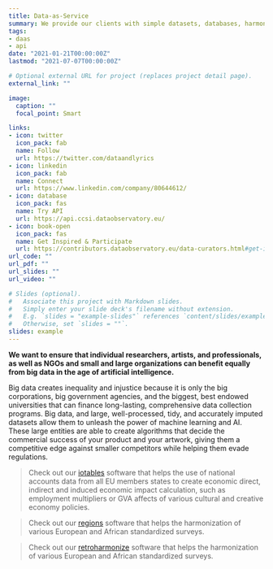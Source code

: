 ```yaml
---
title: Data-as-Service
summary: We provide our clients with simple datasets, databases, harmonized survey data, and various other rich data applications; we provide them with continuous access to high-quality, re-processed, re-usable public sector and scientific data.
tags:
- daas
- api
date: "2021-01-21T00:00:00Z"
lastmod: "2021-07-07T00:00:00Z"

# Optional external URL for project (replaces project detail page).
external_link: ""

image:
  caption: ""
  focal_point: Smart

links:
- icon: twitter
  icon_pack: fab
  name: Follow
  url: https://twitter.com/dataandlyrics
- icon: linkedin
  icon_pack: fab
  name: Connect
  url: https://www.linkedin.com/company/80644612/
- icon: database
  icon_pack: fas
  name: Try API
  url: https://api.ccsi.dataobservatory.eu/
- icon: book-open
  icon_pack: fas
  name: Get Inspired & Participate
  url: https://contributors.dataobservatory.eu/data-curators.html#get-inspired
url_code: ""
url_pdf: ""
url_slides: ""
url_video: ""

# Slides (optional).
#   Associate this project with Markdown slides.
#   Simply enter your slide deck's filename without extension.
#   E.g. `slides = "example-slides"` references `content/slides/example-slides.md`.
#   Otherwise, set `slides = ""`.
slides: example
---
```


**We want to ensure that individual researchers, artists, and professionals, as well as NGOs and small and large organizations can benefit equally from big data in the age of artificial intelligence.** 

Big data creates inequality and injustice because it is only the big corporations, big government agencies, and the biggest, best endowed universities that can finance long-lasting, comprehensive data collection programs. Big data, and large, well-processed, tidy, and accurately imputed datasets allow them to unleash the power of machine learning and AI. These large entities are able to create algorithms that decide the commercial success of your product and your artwork, giving them a competitive edge against smaller competitors while helping them evade regulations.



> Check out our [iotables](https:/iotables.dataobservatory.eu/) software that helps the use of national accounts data from all EU members states to create economic direct, indirect and induced economic impact calculation, such as employment multipliers or GVA affects of various cultural and creative economy policies.


> Check out our [regions](https:/regions.dataobservatory.eu/) software that helps the harmonization of various European and African standardized surveys.



> Check out our [retroharmonize](https://retroharmonize.dataobservatory.eu/) software that helps the harmonization of various European and African standardized surveys.
